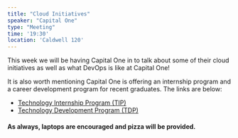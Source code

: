 ```yaml
---
title: "Cloud Initiatives"
speaker: "Capital One"
type: "Meeting"
time: '19:30'
location: 'Caldwell 120'
---
```


This week we will be having Capital One in to talk about some of their cloud initiatives as well as what DevOps is like at Capital One!

It is also worth mentioning Capital One is offering an internship program and a career development program for recent graduates. The links are below:

  *   [Technology Internship Program (TIP)](https://campus.capitalone.com/job/mclean/technology-development-program-intern-18-19/1786/8903613)
  *   [Technology Development Program (TDP)](https://campus.capitalone.com/job/mclean/technology-development-program-associate-18-19/1786/8903611)

#### As always, laptops are encouraged and pizza will be provided.
